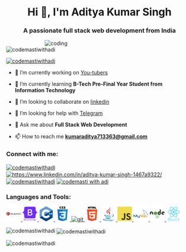 
<h1 align="center">Hi 👋, I'm Aditya Kumar Singh</h1>
<h3 align="center">A passionate full stack web development from India</h3>

<img align="right" alt="coding" width="400" src="https://user-images.githubusercontent.com/55389276/140866485-8fb1c876-9a8f-4d6a-98dc-08c4981eaf70.gif">

<p align="left"> <img src="https://komarev.com/ghpvc/?username=codemastiwithadi&label=Profile%20views&color=0e75b6&style=flat" alt="codemastiwithadi" /> </p>

<p align="left"> <a href="https://twitter.com/codemastiwithadi" target="blank"><img src="https://img.shields.io/twitter/follow/codemastiwithadi?logo=twitter&style=for-the-badge" alt="codemastiwithadi" /></a> </p>

- 🔭 I’m currently working on [You-tubers](https://www.youtube.com/@codemastiwithadi)

- 🌱 I’m currently learning **B-Tech Pre-Final Year Student from Information Technology**

- 👯 I’m looking to collaborate on [linkedin](https://www.linkedin.com/in/aditya-kumar-singh-1467a9322/)

- 🤝 I’m looking for help with [Telegram](https://t.me/codemastiwithaditya)

- 💬 Ask me about **Full Stack Web Development**

- 📫 How to reach me **kumaraditya713363@gmail.com**

<h3 align="left">Connect with me:</h3>
<p align="left">
<a href="https://twitter.com/codemastiwithadi" target="blank"><img align="center" src="https://raw.githubusercontent.com/rahuldkjain/github-profile-readme-generator/master/src/images/icons/Social/twitter.svg" alt="codemastiwithadi" height="30" width="40" /></a>
<a href="https://linkedin.com/in/https://www.linkedin.com/in/aditya-kumar-singh-a501a3253/" target="blank"><img align="center" src="https://raw.githubusercontent.com/rahuldkjain/github-profile-readme-generator/master/src/images/icons/Social/linked-in-alt.svg" alt="https://www.linkedin.com/in/aditya-kumar-singh-1467a9322/" height="30" width="40" /></a>
<a href="https://instagram.com/codemastiwithadi" target="blank"><img align="center" src="https://raw.githubusercontent.com/rahuldkjain/github-profile-readme-generator/master/src/images/icons/Social/instagram.svg" alt="codemastiwithadi" height="30" width="40" /></a>
<a href="https://www.youtube.com/c/codemasti with adi" target="blank"><img align="center" src="https://raw.githubusercontent.com/rahuldkjain/github-profile-readme-generator/master/src/images/icons/Social/youtube.svg" alt="codemasti with adi" height="30" width="40" /></a>
</p>

<h3 align="left">Languages and Tools:</h3>
<p align="left"> <a href="https://angular.io" target="_blank" rel="noreferrer"> <img src="https://raw.githubusercontent.com/devicons/devicon/master/icons/angularjs/angularjs-original-wordmark.svg" alt="angularjs" width="40" height="40"/> </a> <a href="https://getbootstrap.com" target="_blank" rel="noreferrer"> <img src="https://raw.githubusercontent.com/devicons/devicon/master/icons/bootstrap/bootstrap-plain-wordmark.svg" alt="bootstrap" width="40" height="40"/> </a> <a href="https://www.w3schools.com/cpp/" target="_blank" rel="noreferrer"> <img src="https://raw.githubusercontent.com/devicons/devicon/master/icons/cplusplus/cplusplus-original.svg" alt="cplusplus" width="40" height="40"/> </a> <a href="https://www.w3schools.com/css/" target="_blank" rel="noreferrer"> <img src="https://raw.githubusercontent.com/devicons/devicon/master/icons/css3/css3-original-wordmark.svg" alt="css3" width="40" height="40"/> </a> <a href="https://git-scm.com/" target="_blank" rel="noreferrer"> <img src="https://www.vectorlogo.zone/logos/git-scm/git-scm-icon.svg" alt="git" width="40" height="40"/> </a> <a href="https://www.w3.org/html/" target="_blank" rel="noreferrer"> <img src="https://raw.githubusercontent.com/devicons/devicon/master/icons/html5/html5-original-wordmark.svg" alt="html5" width="40" height="40"/> </a> <a href="https://www.java.com" target="_blank" rel="noreferrer"> <img src="https://raw.githubusercontent.com/devicons/devicon/master/icons/java/java-original.svg" alt="java" width="40" height="40"/> </a> <a href="https://developer.mozilla.org/en-US/docs/Web/JavaScript" target="_blank" rel="noreferrer"> <img src="https://raw.githubusercontent.com/devicons/devicon/master/icons/javascript/javascript-original.svg" alt="javascript" width="40" height="40"/> </a> <a href="https://www.mysql.com/" target="_blank" rel="noreferrer"> <img src="https://raw.githubusercontent.com/devicons/devicon/master/icons/mysql/mysql-original-wordmark.svg" alt="mysql" width="40" height="40"/> </a> <a href="https://nodejs.org" target="_blank" rel="noreferrer"> <img src="https://raw.githubusercontent.com/devicons/devicon/master/icons/nodejs/nodejs-original-wordmark.svg" alt="nodejs" width="40" height="40"/> </a> <a href="https://reactjs.org/" target="_blank" rel="noreferrer"> <img src="https://raw.githubusercontent.com/devicons/devicon/master/icons/react/react-original-wordmark.svg" alt="react" width="40" height="40"/> </a> </p>

<p><img align="left" src="https://github-readme-stats.vercel.app/api/top-langs?username=codemastiwithadi&show_icons=true&locale=en&layout=compact" alt="codemastiwithadi" /></p>

<p>&nbsp;<img align="center" src="https://github-readme-stats.vercel.app/api?username=codemastiwithadi&show_icons=true&locale=en" alt="codemastiwithadi" /></p>

<p><img align="center" src="https://github-readme-streak-stats.herokuapp.com/?user=codemastiwithadi&" alt="codemastiwithadi" /></p>
